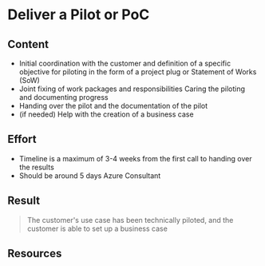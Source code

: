 # Deliver a Pilot or PoC

## Content

- Initial coordination with the customer and definition of a specific objective for piloting in the form of a project plug or Statement of Works (SoW)
- Joint fixing of work packages and responsibilities
Caring the piloting and documenting progress 
- Handing over the pilot and the documentation of the pilot
- (if needed) Help with the creation of a business case

## Effort

- Timeline is a maximum of 3-4 weeks from the first call to handing over the results
- Should be around 5 days Azure Consultant

## Result

>The customer's use case has been technically piloted, and the customer is able to set up a business case

## Resources

